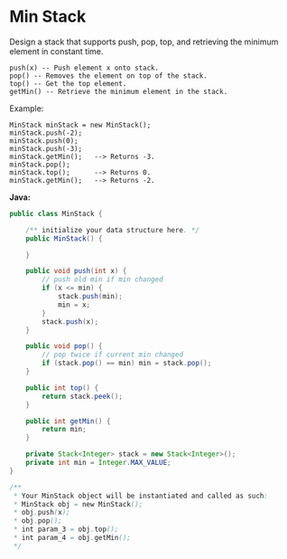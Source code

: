 # Min Stack

Design a stack that supports push, pop, top, and retrieving the minimum element in constant time.

    push(x) -- Push element x onto stack.
    pop() -- Removes the element on top of the stack.
    top() -- Get the top element.
    getMin() -- Retrieve the minimum element in the stack.

Example:

    MinStack minStack = new MinStack();
    minStack.push(-2);
    minStack.push(0);
    minStack.push(-3);
    minStack.getMin();   --> Returns -3.
    minStack.pop();
    minStack.top();      --> Returns 0.
    minStack.getMin();   --> Returns -2.

**Java:**
```java
public class MinStack {

    /** initialize your data structure here. */
    public MinStack() {

    }

    public void push(int x) {
        // push old min if min changed
        if (x <= min) {
            stack.push(min);
            min = x;
        }
        stack.push(x);
    }

    public void pop() {
        // pop twice if current min changed
        if (stack.pop() == min) min = stack.pop();
    }

    public int top() {
        return stack.peek();
    }

    public int getMin() {
        return min;
    }

    private Stack<Integer> stack = new Stack<Integer>();
    private int min = Integer.MAX_VALUE;
}

/**
 * Your MinStack object will be instantiated and called as such:
 * MinStack obj = new MinStack();
 * obj.push(x);
 * obj.pop();
 * int param_3 = obj.top();
 * int param_4 = obj.getMin();
 */
```
